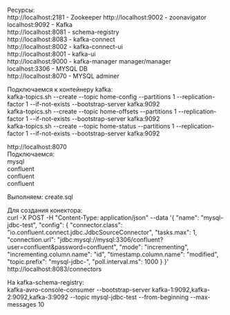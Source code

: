 Ресурсы:  
http://localhost:2181 - Zookeeper
http://localhost:9002 - zoonavigator 
localhost:9092 - Kafka  
http://localhost:8081 - schema-registry  
http://localhost:8083 - kafka-connect  
http://localhost:8002 - kafka-connect-ui  
http://localhost:8001 - kafka-ui  
http://localhost:9000 - kafka-manager manager/manager  
localhost:3306 - MYSQL DB  
http://localhost:8070 - MYSQL adminer  


Подключаемся к контейнеру kafka:  
kafka-topics.sh --create --topic home-config --partitions 1 --replication-factor 1 --if-not-exists --bootstrap-server kafka:9092  
kafka-topics.sh --create --topic home-offsets --partitions 1 --replication-factor 1 --if-not-exists --bootstrap-server kafka:9092  
kafka-topics.sh --create --topic home-status --partitions 1 --replication-factor 1 --if-not-exists --bootstrap-server kafka:9092  

http://localhost:8070  
Подключаемся:  
mysql  
confluent  
confluent  
confluent  

Выполняем: create.sql  

Для создания конектора:  
curl -X POST -H "Content-Type: application/json" --data '{ "name": "mysql-jdbc-test", "config": { "connector.class": "io.confluent.connect.jdbc.JdbcSourceConnector", "tasks.max": 1, "connection.url": "jdbc:mysql://mysql:3306/confluent?user=confluent&password=confluent", "mode": "incrementing", "incrementing.column.name": "id", "timestamp.column.name": "modified", "topic.prefix": "mysql-jdbc-", "poll.interval.ms": 1000 } }' http://localhost:8083/connectors  
  
На kafka-schema-registry:  
kafka-avro-console-consumer --bootstrap-server kafka-1:9092,kafka-2:9092,kafka-3:9092 --topic mysql-jdbc-test --from-beginning --max-messages 10  